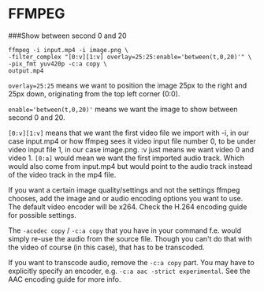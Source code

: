 # FFMPEG

###Show between second 0 and 20

	ffmpeg -i input.mp4 -i image.png \
	-filter_complex "[0:v][1:v] overlay=25:25:enable='between(t,0,20)'" \
	-pix_fmt yuv420p -c:a copy \
	output.mp4

`overlay=25:25` means we want to position the image 25px to the right and 25px down, originating from the top left corner (0:0).

`enable='between(t,0,20)'` means we want the image to show between second 0 and 20.

`[0:v][1:v]` means that we want the first video file we import with -i, in our case input.mp4 or how ffmpeg sees it video input file number 0, to be under video input file 1, in our case image.png. :v just means we want video 0 and video 1. `[0:a]` would mean we want the first imported audio track. Which would also come from input.mp4 but would point to the audio track instead of the video track in the mp4 file.

If you want a certain image quality/settings and not the settings ffmpeg chooses, add the image and or audio encoding options you want to use. The default video encoder will be x264. Check the H.264 encoding guide for possible settings.

The `-acodec copy` / `-c:a copy` that you have in your command f.e. would simply re-use the audio from the source file. Though you can't do that with the video of course (in this case), that has to be transcoded.

If you want to transcode audio, remove the `-c:a copy` part. You may have to explicitly specify an encoder, e.g. `-c:a aac -strict experimental`. See the AAC encoding guide for more info.